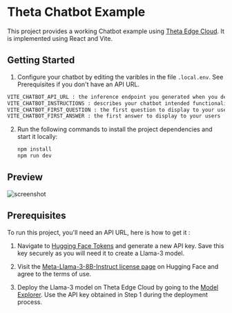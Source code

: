 # Theta Chatbot Example

This project provides a working Chatbot example using [Theta Edge Cloud](https://www.thetaedgecloud.com). It is implemented using React and Vite.


## Getting Started

1. Configure your chatbot by editing the varibles in the file `.local.env`. See Prerequisites if you don't have an API URL.
```bash
VITE_CHATBOT_API_URL : the inference endpoint you generated when you deployed a Llama-3 model on Theta Edge Cloud.
VITE_CHATBOT_INSTRUCTIONS : describes your chatbot intended functionality
VITE_CHATBOT_FIRST_QUESTION : the first question to display to your users
VITE_CHATBOT_FIRST_ANSWER : the first answer to display to your users
```

2. Run the following commands to install the project dependencies and start it locally:
   ```bash
   npm install
   npm run dev
   ```


## Preview

![screenshot](https://github.com/thetatoken/chatbot-example/assets/601861/aa9371ae-2e7b-4a83-8b48-c08050e6a5d5)


## Prerequisites

To run this project, you'll need an API URL, here is how to get it :

1. Navigate to [Hugging Face Tokens](https://huggingface.co/settings/tokens) and generate a new API key. Save this key securely as you will need it to create a Llama-3 model.

2. Visit the [Meta-Llama-3-8B-Instruct license page](https://huggingface.co/meta-llama/Meta-Llama-3-8B-Instruct) on Hugging Face and agree to the terms of use.

3. Deploy the Llama-3 model on Theta Edge Cloud by going to the [Model Explorer](https://www.thetaedgecloud.com/dashboard/ai/prj_dcksdnn5ctpe4ejikp7d1wevn6bh/model-explorer). Use the API key obtained in Step 1 during the deployment process.
